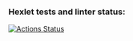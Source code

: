 ### Hexlet tests and linter status:
[![Actions Status](https://github.com/grigorka95/php-project-45/actions/workflows/hexlet-check.yml/badge.svg)](https://github.com/grigorka95/php-project-45/actions)